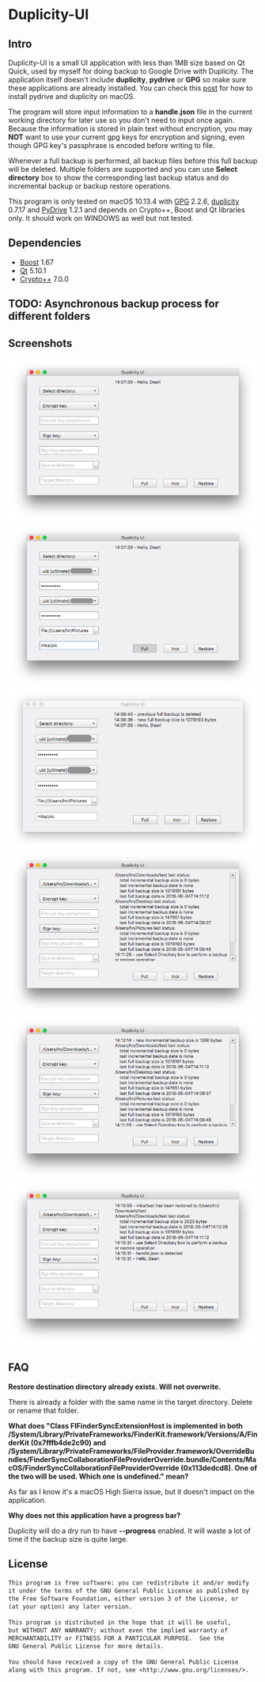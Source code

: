 # Duplicity-UI

## Intro

Duplicity-UI is a small UI application with less than 1MB size based on Qt Quick, used by myself for doing backup to Google Drive with Duplicity. The application itself doesn't include **duplicity**, **pydrive** or **GPG** so make sure these applications are already installed. You can check this [post](https://redplus.me/post/using-duplicity-with-google-drive-for-backup-on-macos/) for how to install pydrive and duplicity on macOS.

The program will store input information to a **handle.json** file in the current working directory for later use so you don't need to input once again. Because the information is stored in plain text without encryption, you may **NOT** want to use your current gpg keys for encryption and signing, even though GPG key's passphrase is encoded before writing to file.

Whenever a full backup is performed, all backup files before this full backup will be deleted. Multiple folders are supported and you can use **Select directory** box to show the corresponding last backup status and do incremental backup or backup restore operations.

This program is only tested on macOS 10.13.4 with [GPG](https://www.gnupg.org/) 2.2.6, [duplicity](http://duplicity.nongnu.org/) 0.7.17 and [PyDrive](https://github.com/gsuitedevs/PyDrive) 1.2.1 and depends on Crypto++, Boost and Qt libraries only. It should work on WINDOWS as well but not tested.

## Dependencies

* [Boost](https://www.boost.org/) 1.67
* [Qt](https://www.qt.io/) 5.10.1
* [Crypto++](https://www.cryptopp.com/) 7.0.0

## TODO: Asynchronous backup process for different folders

## Screenshots

![start](img/start.png "start page")
![full_ing](img/full_ing.png "full backup is being performed")
![full_done](img/full_done.png "full backup is done")
![laststatus](img/laststatus.png "show last backup status")
![incr_done](img/incr_done.png "incremental backup is done")
![restore_done](img/restore_done.png "backup restore is done")

## FAQ

**Restore destination directory already exists. Will not overwrite.**

There is already a folder with the same name in the target directory. Delete or rename that folder.

**What does "Class FIFinderSyncExtensionHost is implemented in both /System/Library/PrivateFrameworks/FinderKit.framework/Versions/A/FinderKit (0x7fffb4de2c90) and /System/Library/PrivateFrameworks/FileProvider.framework/OverrideBundles/FinderSyncCollaborationFileProviderOverride.bundle/Contents/MacOS/FinderSyncCollaborationFileProviderOverride (0x113dedcd8). One of the two will be used. Which one is undefined." mean?**

As far as I know it's a macOS High Sierra issue, but it doesn't impact on the application.

**Why does not this application have a progress bar?**

Duplicity will do a dry run to have **--progress** enabled. It will waste a lot of time if the backup size is quite large.

## License

```
This program is free software: you can redistribute it and/or modify
it under the terms of the GNU General Public License as published by
the Free Software Foundation, either version 3 of the License, or
(at your option) any later version.

This program is distributed in the hope that it will be useful,
but WITHOUT ANY WARRANTY; without even the implied warranty of
MERCHANTABILITY or FITNESS FOR A PARTICULAR PURPOSE.  See the
GNU General Public License for more details.

You should have received a copy of the GNU General Public License
along with this program. If not, see <http://www.gnu.org/licenses/>.
```